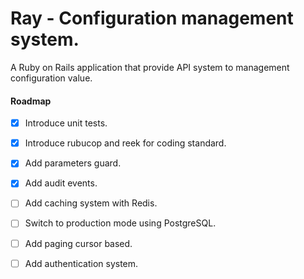# Ray - Configuration management system.

A Ruby on Rails application that provide API system to management configuration value.

#### Roadmap
- [x] Introduce unit tests.
- [x] Introduce rubucop and reek for coding standard.
- [x] Add parameters guard.
- [x] Add audit events.
- [ ] Add caching system with Redis.
- [ ] Switch to production mode using PostgreSQL.
- [ ] Add paging cursor based.
- [ ] Add authentication system.

